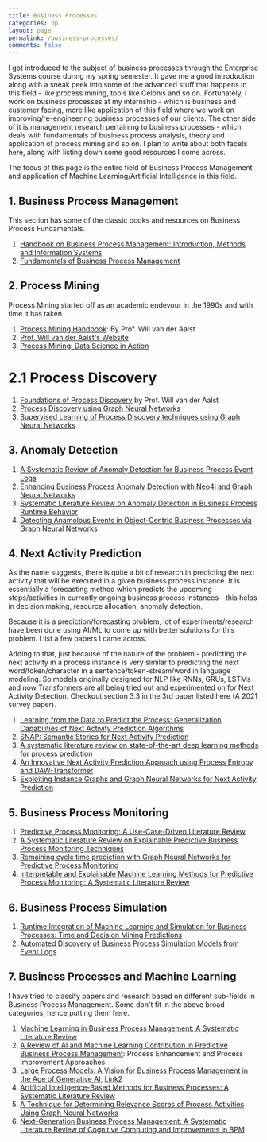 ```yaml
---
title: Business Processes
categories: bp
layout: page
permalink: /business-processes/
comments: false
---
```


I got introduced to the subject of business processes through the Enterprise Systems course during my spring semester. It gave me a good introduction along with a sneak peek into some of the advanced stuff that happens in this field - like process mining, tools like Celonis and so on. Fortunately, I work on business processes at my internship - which is business and customer facing, more like application of this field where we work on improving/re-engineering business processes of our clients. The other side of it is management research pertaining to business processes - which deals with fundamentals of business process analysis, theory and application of process mining and so on. I plan to write about both facets here, along with listing down some good resources I come across.

The focus of this page is the entire field of Business Process Management and application of Machine Learning/Artificial Intelligence in this field.

## 1. Business Process Management

This section has some of the classic books and resources on Business Process Fundamentals.

1. [Handbook on Business Process Management: Introduction, Methods and Information Systems](http://repo.darmajaya.ac.id/5380/1/Handbook%20on%20Business%20Process%20Management%201_%20Introduction%2C%20Methods%2C%20and%20Information%20Systems%20%28%20PDFDrive%20%29.pdf)    
2. [Fundamentals of Business Process Management](https://repository.dinus.ac.id/docs/ajar/Fundamentals_of_Business_Process_Management_1.pdf)   

## 2. Process Mining

Process Mining started off as an academic endevour in the 1990s and with time it has taken 

1. [Process Mining Handbook](https://library.oapen.org/bitstream/id/e9c5f431-eb92-45dc-a4ab-3f7ecbf91426/978-3-031-08848-3.pdf): By Prof. Will van der Aalst   
2. [Prof. Will van der Aalst's Website](https://www.vdaalst.com/)   
3. [Process Mining: Data Science in Action](http://repo.darmajaya.ac.id/4319/1/Process%2520Mining_%2520Data%2520Science%2520in%2520Action%2520%2528%2520PDFDrive%2520%2529.pdf)

# 2.1 Process Discovery

1. [Foundations of Process Discovery](https://www.vdaalst.rwth-aachen.de/publications/p1330.pdf) by Prof. Will van der Aalst   
2. [Process Discovery using Graph Neural Networks](https://arxiv.org/abs/2109.05835)   
3. [Supervised Learning of Process Discovery techniques using Graph Neural Networks](https://www.sciencedirect.com/science/article/pii/S0306437923000455)   

## 3. Anomaly Detection

1. [A Systematic Review of Anomaly Detection for Business Process Event Logs](https://link.springer.com/article/10.1007/s12599-023-00794-y)    
2. [Enhancing Business Process Anomaly Detection with Neo4j and Graph Neural Networks](https://www.youtube.com/watch?v=qFDTF_mSnMY)    
3. [Systematic Literature Review on Anomaly Detection in Business Process Runtime Behavior](http://eprints-dev5.cs.univie.ac.at/5220/1/paper.pdf)    
4. [Detecting Anamolous Events in Object-Centric Business Processes via Graph Neural Networks](https://link.springer.com/chapter/10.1007/978-3-031-56107-8_14)   

## 4. Next Activity Prediction

As the name suggests, there is quite a bit of research in predicting the next activity that will be executed in a given business process instance. It is essentially a forecasting method which predicts the upcoming steps/activities in currently ongoing business process instances - this helps in decision making, resource allocation, anomaly detection.

Because it is a prediction/forecasting problem, lot of experiments/research have been done using AI/ML to come up with better solutions for this problem. I list a few papers I came across.

Adding to that, just because of the nature of the problem - predicting the next activity in a process instance is very similar to predicting the next word/token/character in a sentence/token-stream/word in language modeling. So models originally designed for NLP like RNNs, GRUs, LSTMs and now Transformers are all being tried out and experimented on for Next Activity Detection. Checkout section 3.3 in the 3rd paper listed here (A 2021 survey paper).

1. [Learning from the Data to Predict the Process: Generalization Capabilities of Next Activity Prediction Algorithms](https://link.springer.com/article/10.1007/s12599-025-00936-4)    
2. [SNAP: Semantic Stories for Next Activity Prediction](https://arxiv.org/abs/2401.15621)    
3. [A systematic literature review on state-of-the-art deep learning methods for process prediction](https://arxiv.org/abs/2101.09320)   
4. [An Innovative Next Activity Prediction Approach using Process Entropy and DAW-Transformer](https://arxiv.org/pdf/2502.10573)    
5. [Exploiting Instance Graphs and Graph Neural Networks for Next Activity Prediction](https://link.springer.com/chapter/10.1007/978-3-030-98581-3_9)    

## 5. Business Process Monitoring

1. [Predictive Process Monitoring: A Use-Case-Driven Literature Review](https://dl.gi.de/server/api/core/bitstreams/81b6c5e0-f15d-4732-a281-b2ca0e12426f/content)    
2. [A Systematic Literature Review on Explainable Predictive Business Process Monitoring Techniques](https://www.researchgate.net/publication/351069101_Bringing_Light_Into_the_Darkness_-_A_Systematic_Literature_Review_on_Explainable_Predictive_Business_Process_Monitoring_Techniques)    
3. [Remaining cycle time prediction with Graph Neural Networks for Predictive Process Monitoring](https://hal.science/hal-04093621/file/ICMLT2023_LT_Duong_final_paper.pdf)    
4. [Interpretable and Explainable Machine Learning Methods for Predictive Process Monitoring: A Systematic Literature Review](https://arxiv.org/abs/2312.17584)   

## 6. Business Process Simulation

1. [Runtime Integration of Machine Learning and Simulation for Business Processes: Time and Decision Mining Predictions](https://www.sciencedirect.com/science/article/pii/S0167923620300397)    
2. [Automated Discovery of Business Process Simulation Models from Event Logs](https://www.sciencedirect.com/science/article/pii/S0167923620300397)    

## 7. Business Processes and Machine Learning

I have tried to classify papers and research based on different sub-fields in Business Process Management. Some don't fit in the above broad categories, hence putting them here.

1. [Machine Learning in Business Process Management: A Systematic Literature Review](https://arxiv.org/pdf/2405.16396)    
2. [A Review of AI and Machine Learning Contribution in Predictive Business Process Management](https://arxiv.org/abs/2407.11043): Process Enhancement and Process Improvement Approaches    
3. [Large Process Models: A Vision for Business Process Management in the Age of Generative AI](https://arxiv.org/abs/2309.00900), [Link2](https://mediatum.ub.tum.de/doc/1723158/1723158.pdf)    
4. [Artificial Intelligence-Based Methods for Business Processes: A Systematic Literature Review](https://www.researchgate.net/publication/351069101_Bringing_Light_Into_the_Darkness_-_A_Systematic_Literature_Review_on_Explainable_Predictive_Business_Process_Monitoring_Techniques)    
5. [A Technique for Determining Relevance Scores of Process Activities Using Graph Neural Networks](https://arxiv.org/abs/2008.03110)   
6. [Next-Generation Business Process Management: A Systematic Literature Review of Cognitive Computing and Improvements in BPM](https://link.springer.com/chapter/10.1007/978-3-031-72041-3_18)   